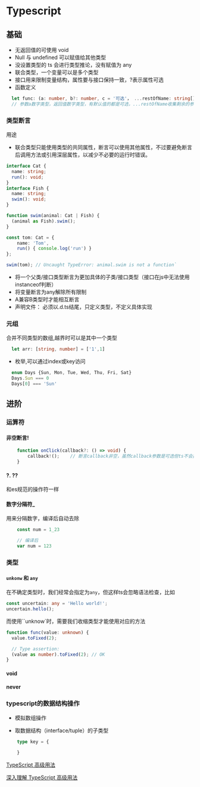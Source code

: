 # Typescript

## 基础

- 无返回值的可使用 void
- Null 与 undefined 可以赋值给其他类型
- 没设置类型的 ts 会进行类型推论，没有赋值为 any
- 联合类型，一个变量可以是多个类型
- 接口用来限制变量结构，属性要与接口保持一致，?表示属性可选
- 函数定义

```typescript
  let func: (a: number, b?: number, c = '可选'， ...restOfName: string[]) => number
  // 参数a数字类型，返回值数字类型，有默认值的都是可选，...restOfName收集剩余的参数(只能是最后一个参数)
```

### 类型断言
  用途
  - 联合类型只能使用类型的共同属性，断言可以使用其他属性，不过要避免断言后调用方法或引用深层属性，以减少不必要的运行时错误。
  ```typescript
  interface Cat {
    name: string;
    run(): void;
  }
  interface Fish {
    name: string;
    swim(): void;
  }
  
  function swim(animal: Cat | Fish) {
    (animal as Fish).swim();
  }

  const tom: Cat = {
      name: 'Tom',
      run() { console.log('run') }
  };

  swim(tom); // Uncaught TypeError: animal.swim is not a function`
  ```

  - 将一个父类/接口类型断言为更加具体的子类/接口类型（接口在js中无法使用instanceof判断）
  - 将变量断言为any解除所有限制
  - A兼容B类型时才能相互断言
- 声明文件：
  必须以.d.ts结尾，只定义类型，不定义具体实现



### 元组
合并不同类型的数组,越界时可以是其中一个类型
```typescript
  let arr: [string, number] = ['1',1]
```

- 枚举,可以通过index或key访问
```typescript
  enum Days {Sun, Mon, Tue, Wed, Thu, Fri, Sat}
  Days.Sun === 0
  Days[0] === 'Sun'
```

## 进阶
### 运算符
#### 非空断言!
```typescript
    function onClick(callback?: () => void) {
        callback!();	// 断言callback非空，虽然callback参数是可选但ts不会报错
    }
```
#### ?. ??
和es规范的操作符一样
#### 数字分隔符_
用来分隔数字，编译后自动去除
```typescript
    const num = 1_23

    // 编译后
    var num = 123
```
### 类型
#### `unkonw` 和 `any`
在不确定类型时，我们经常会指定为`any`，但这样ts会忽略语法检查，比如
```typescript
const uncertain: any = 'Hello world!';
uncertain.hello();
```

而使用``unknow`时，需要我们收缩类型才能使用对应的方法
```typescript
function func(value: unknown) {
  value.toFixed(2);

  // Type assertion:
  (value as number).toFixed(2); // OK
}
```

#### void

#### never

### typescript的数据结构操作
- 模拟数组操作

- 取数据结构（interface/tuple）的子类型
```typescript
    type key = {

    }
```

[TypeScript 高级用法](https://juejin.cn/post/6926794697553739784)

[深入理解 TypeScript 高级用法](https://zhuanlan.zhihu.com/p/136254808)